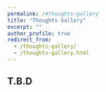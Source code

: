 ```yaml
---
permalink: /#thoughts-gallery
title: "Thoughts Gallery"
excerpt: ""
author_profile: true
redirect_from: 
  - /thoughts-gallery/
  - /thoughts-gallery.html
---
```


## T.B.D





